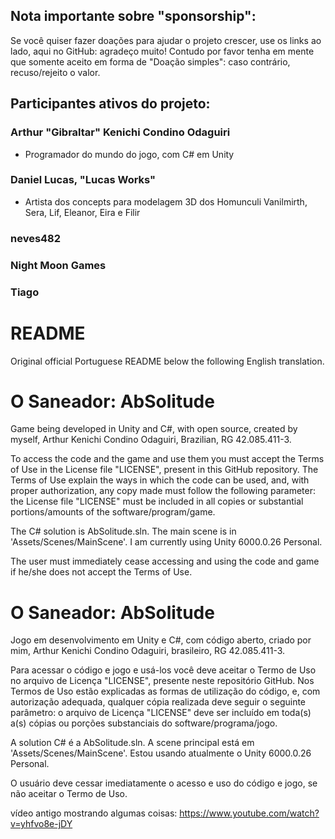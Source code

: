 ## Nota importante sobre "sponsorship":
Se você quiser fazer doações para ajudar o projeto crescer, use os links ao lado, aqui no GitHub: agradeço muito! Contudo por favor tenha em mente que somente aceito em forma de "Doação simples": caso contrário, recuso/rejeito o valor.

## Participantes ativos do projeto:

### Arthur "Gibraltar" Kenichi Condino Odaguiri
- Programador do mundo do jogo, com C# em Unity

### Daniel Lucas, "Lucas Works"
- Artista dos concepts para modelagem 3D dos Homunculi Vanilmirth, Sera, Lif, Eleanor, Eira e Filir

### neves482

### Night Moon Games

### Tiago

# README
Original official Portuguese README below the following English translation.

# O Saneador: AbSolitude
Game being developed in Unity and C#, with open source, created by myself, Arthur Kenichi Condino Odaguiri, Brazilian, RG 42.085.411-3.

To access the code and the game and use them you must accept the Terms of Use in the License file "LICENSE", present in this GitHub repository. The Terms of Use explain the ways in which the code can be used, and, with proper authorization, any copy made must follow the following parameter: the License file "LICENSE" must be included in all copies or substantial portions/amounts of the software/program/game.

The C# solution is AbSolitude.sln. The main scene is in 'Assets/Scenes/MainScene'. I am currently using Unity 6000.0.26 Personal.

The user must immediately cease accessing and using the code and game if he/she does not accept the Terms of Use.

# O Saneador: AbSolitude
Jogo em desenvolvimento em Unity e C#, com código aberto, criado por mim, Arthur Kenichi Condino Odaguiri, brasileiro, RG 42.085.411-3.

Para acessar o código e jogo e usá-los você deve aceitar o Termo de Uso no arquivo de Licença "LICENSE", presente neste repositório GitHub. Nos Termos de Uso estão explicadas as formas de utilização do código, e, com autorização adequada, qualquer cópia realizada deve seguir o seguinte parâmetro: o arquivo de Licença "LICENSE" deve ser incluído em toda(s) a(s) cópias ou porções substanciais do software/programa/jogo.

A solution C# é a AbSolitude.sln. A scene principal está em 'Assets/Scenes/MainScene'. Estou usando atualmente o Unity 6000.0.26 Personal.
 
O usuário deve cessar imediatamente o acesso e uso do código e jogo, se não aceitar o Termo de Uso.

vídeo antigo mostrando algumas coisas: https://www.youtube.com/watch?v=yhfvo8e-jDY
